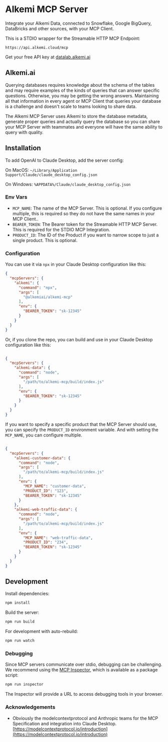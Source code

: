 # Alkemi MCP Server

Integrate your Alkemi Data, connected to Snowflake, Google BigQuery, DataBricks and other sources, with your MCP Client.

This is a STDIO wrapper for the Streamable HTTP MCP Endpoint:

```
https://api.alkemi.cloud/mcp
```

Get your free API key at [datalab.alkemi.ai](https://datalab.alkemi.ai?ref=alkemi-mcp)

## Alkemi.ai

Querying databases requires knowledge about the schema of the tables and may require examples of the kinds of queries that can answer specific questions. Otherwise, you may be getting the wrong answers. Maintaining all that information in every agent or MCP Client that queries your database is a challenge and doesn't scale to teams looking to share data.

The Alkemi MCP Server uses Alkemi to store the database metadata, generate proper queries and actually query the database so you can share your MCP Server with teammates and everyone will have the same ability to query with quality.


## Installation

To add OpenAI to Claude Desktop, add the server config:

On MacOS: `~/Library/Application Support/Claude/claude_desktop_config.json`

On Windows: `%APPDATA%/Claude/claude_desktop_config.json`

### Env Vars

- `MCP_NAME`: The name of the MCP Server. This is optional. If you configure multiple, this is required so they do not have the same names in your MCP Client..
- `BEARER_TOKEN`: The Bearer token for the Streamable HTTP MCP Server. This is required for the STDIO MCP Integration.
- `PRODUCT_ID`: The ID of the Product if you want to narrow scope to just a single product. This is optional.


### Configuration

You can use it via `npx` in your Claude Desktop configuration like this:

```json
{
  "mcpServers": {
    "alkemi": {
      "command": "npx",
      "args": [
        "@alkemiai/alkemi-mcp"
      ],
      "env": {
        "BEARER_TOKEN": "sk-12345"
      }
    }
  }
}
```


Or, if you clone the repo, you can build and use in your Claude Desktop configuration like this:


```json

{
  "mcpServers": {
    "alkemi-data": {
      "command": "node",
      "args": [
        "/path/to/alkemi-mcp/build/index.js"
      ],
      "env": {
        "BEARER_TOKEN": "sk-12345"
      }
    }
  }
}
```

If you want to specify a specific product that the MCP Server should use, you can specify the `PRODUCT_ID` environment variable. And with setting the `MCP_NAME`, you can configure multiple.


```json

{
  "mcpServers": {
    "alkemi-customer-data": {
      "command": "node",
      "args": [
        "/path/to/alkemi-mcp/build/index.js"
      ],
      "env": {
        "MCP_NAME": "customer-data",
        "PRODUCT_ID": "123",
        "BEARER_TOKEN": "sk-12345"
      }
    },
    "alkemi-web-traffic-data": {
      "command": "node",
      "args": [
        "/path/to/alkemi-mcp/build/index.js"
      ],
      "env": {
        "MCP_NAME": "web-traffic-data",
        "PRODUCT_ID": "234",
        "BEARER_TOKEN": "sk-12345"
      }
    }
  }
}
```

## Development

Install dependencies:
```bash
npm install
```

Build the server:
```bash
npm run build
```

For development with auto-rebuild:
```bash
npm run watch
```

### Debugging

Since MCP servers communicate over stdio, debugging can be challenging. We recommend using the [MCP Inspector](https://github.com/modelcontextprotocol/inspector), which is available as a package script:

```bash
npm run inspector
```

The Inspector will provide a URL to access debugging tools in your browser.

### Acknowledgements

- Obviously the modelcontextprotocol and Anthropic teams for the MCP Specification and integration into Claude Desktop. [https://modelcontextprotocol.io/introduction](https://modelcontextprotocol.io/introduction)
